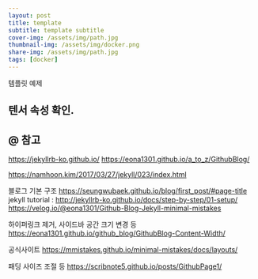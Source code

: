 ```yaml
---
layout: post
title: template 
subtitle: template subtitle
cover-img: /assets/img/path.jpg
thumbnail-img: /assets/img/docker.png
share-img: /assets/img/path.jpg
tags: [docker]
---
```

템플릿 예제

## 텐서 속성 확인.


## @ 참고
https://jekyllrb-ko.github.io/
https://eona1301.github.io/a_to_z/GithubBlog/


https://namhoon.kim/2017/03/27/jekyll/023/index.html

블로그 기본 구조
https://seungwubaek.github.io/blog/first_post/#page-title
jekyll tutorial : http://jekyllrb-ko.github.io/docs/step-by-step/01-setup/
https://velog.io/@eona1301/Github-Blog-Jekyll-minimal-mistakes

하이퍼링크 제거, 사이드바 공간 크기 변경 등
https://eona1301.github.io/github_blog/GithubBlog-Content-Width/

공식사이트
https://mmistakes.github.io/minimal-mistakes/docs/layouts/

패딩 사이즈 조절 등
https://scribnote5.github.io/posts/GithubPage1/